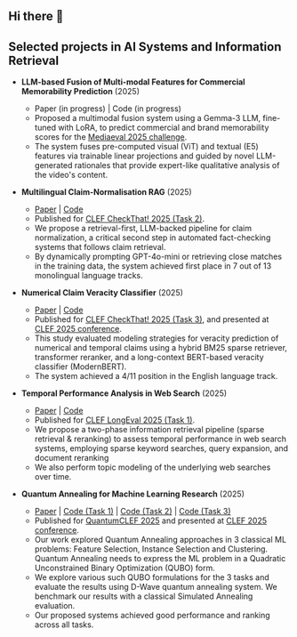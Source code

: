 ## Hi there 👋

<!--
**palexbg/palexbg** is a ✨ _special_ ✨ repository because its `README.md` (this file) appears on your GitHub profile.

Here are some ideas to get you started:

- 🔭 I’m currently working on ...
- 🌱 I’m currently learning ...
- 👯 I’m looking to collaborate on ...
- 🤔 I’m looking for help with ...
- 💬 Ask me about ...
- 📫 How to reach me: ...
- 😄 Pronouns: ...
- ⚡ Fun fact: ...
-->

## Selected projects in AI Systems and Information Retrieval

- **LLM-based Fusion of Multi-modal Features for Commercial Memorability Prediction** (2025)
  - Paper (in progress) | Code (in progress) 
  - Proposed a multimodal fusion system using a Gemma-3 LLM, fine-tuned with LoRA, to predict commercial and brand memorability scores for the [Mediaeval 2025 challenge](https://multimediaeval.github.io/editions/2025/tasks/memorability/).
  - The system fuses pre-computed visual (ViT) and textual (E5) features via trainable linear projections and guided by novel LLM-generated rationales that provide expert-like qualitative analysis of the video's content.

- **Multilingual Claim-Normalisation RAG** (2025)
  - [Paper](https://arxiv.org/abs/2508.17402) | [Code](https://github.com/dsgt-arc/checkthat-2025-claims)
  - Published for [CLEF CheckThat! 2025 (Task 2)](https://checkthat.gitlab.io/clef2025/task2/).
  - We propose a retrieval-first, LLM-backed pipeline for claim normalization, a critical second step in automated fact-checking systems that follows claim retrieval. 
  - By dynamically prompting GPT-4o-mini or retrieving close matches in the training data, the system achieved first place in 7 out of 13 monolingual language tracks.

- **Numerical Claim Veracity Classifier** (2025)
  - [Paper](https://arxiv.org/pdf/2507.06195) | [Code](https://github.com/dsgt-arc/checkthat-2025-numerical)
  - Published for [CLEF CheckThat! 2025 (Task 3)](https://checkthat.gitlab.io/clef2025/task3/), and presented at [CLEF 2025 conference](https://clef2025.clef-initiative.eu/).
  - This study evaluated modeling strategies for veracity prediction of numerical and temporal claims using a hybrid BM25 sparse retriever, transformer reranker, and a long-context BERT-based veracity classifier (ModernBERT). 
  - The system achieved a 4/11 position in the English language track.

- **Temporal Performance Analysis in Web Search** (2025) 
  - [Paper](https://arxiv.org/pdf/2507.08360) | [Code](https://github.com/dsgt-arc/longeval-2025)
  - Published for [CLEF LongEval 2025 (Task 1)](https://clef-longeval.github.io/tasks/).
  - We propose a two-phase information retrieval pipeline (sparse retrieval & reranking) to assess temporal performance in web search systems, employing sparse keyword searches, query expansion, and document reranking
  - We also perform topic modeling of the underlying web searches over time.

- **Quantum Annealing for Machine Learning Research** (2025)
  - [Paper](https://arxiv.org/pdf/2507.15063?) | [Code (Task 1)](https://github.com/dsgt-arc/qclef-2025-feature) | [Code (Task 2)](https://github.com/dsgt-arc/qclef-2025-instance) | [Code (Task 3)](https://github.com/dsgt-arc/qclef-2025-clustering)
  - Published for [QuantumCLEF 2025](https://qclef.dei.unipd.it/clef2025-lab) and presented at [CLEF 2025 conference](https://clef2025.clef-initiative.eu/).
  - Our work explored Quantum Annealing approaches in 3 classical ML problems: Feature Selection, Instance Selection and Clustering. Quantum Annealing needs to express the ML problem in a Quadratic Unconstrained Binary Optimization (QUBO) form.
  - We explore various such QUBO formulations for the 3 tasks and evaluate the results using D-Wave quantum annealing system. We benchmark our results with a classical Simulated Annealing evaluation. 
  - Our proposed systems achieved good performance and ranking across all tasks. 
